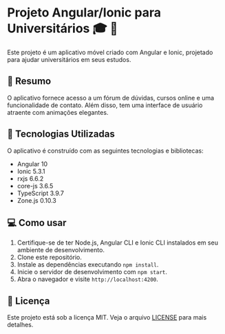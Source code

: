 # Projeto Angular/Ionic para Universitários :mortar_board: :iphone:

Este projeto é um aplicativo móvel criado com Angular e Ionic, projetado para ajudar universitários em seus estudos. 

## :dart: Resumo

O aplicativo fornece acesso a um fórum de dúvidas, cursos online e uma funcionalidade de contato. Além disso, tem uma interface de usuário atraente com animações elegantes.

## :wrench: Tecnologias Utilizadas

O aplicativo é construído com as seguintes tecnologias e bibliotecas:

- Angular 10
- Ionic 5.3.1
- rxjs 6.6.2
- core-js 3.6.5
- TypeScript 3.9.7
- Zone.js 0.10.3

## :computer: Como usar

1. Certifique-se de ter Node.js, Angular CLI e Ionic CLI instalados em seu ambiente de desenvolvimento.
2. Clone este repositório.
3. Instale as dependências executando `npm install`.
4. Inicie o servidor de desenvolvimento com `npm start`.
5. Abra o navegador e visite `http://localhost:4200`.

## :memo: Licença

Este projeto está sob a licença MIT. Veja o arquivo [LICENSE](LICENSE) para mais detalhes.
